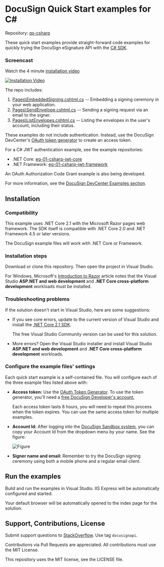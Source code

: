 # DocuSign Quick Start examples for C#

Repository: [qs-csharp](https://github.com/docusign/qs-csharp)

These quick start examples provide straight-forward
code examples for quickly
trying the DocuSign eSignature API with the 
[C# SDK](https://github.com/docusign/docusign-csharp-client).

### Screencast
Watch the 4 minute [installation video][installVideo]

[![Installation Video][installVideoThumb]][installVideo]

[installVideo]:http://tiny.cc/csharpvideo1
[installVideoThumb]:https://raw.githubusercontent.com/docusign/qs-csharp/master/documentation/C_sharp_qs_video1_thumb_200.png


The repo includes:

1. [Pages\EmbeddedSigning.cshtml.cs](https://github.com/docusign/qs-csharp/blob/master/qs-csharp/Pages/EmbeddedSigning.cshtml.cs)
   -- Embedding a signing ceremony in your web application.
2. [Pages\SendEnvelope.cshtml.cs](https://github.com/docusign/qs-csharp/blob/master/qs-csharp/Pages/SendEnvelope.cshtml.cs)
   -- Sending a signing request via an email to the signer.
3. [Pages\ListEnvelopes.cshtml.cs](https://github.com/docusign/qs-csharp/blob/master/qs-csharp/Pages/ListEnvelopes.cshtml.cs)
   -- Listing the envelopes in the user's account, including their status.

These examples do not include authentication. Instead,
use the DocuSign DevCenter's
[OAuth token generator](https://developers.docusign.com/oauth-token-generator)
to create an access token.

For a C# JWT authentication example, see the
example repositories:

* .NET Core: [eg-01-csharp-jwt-core](https://github.com/docusign/eg-01-csharp-jwt-core)
* .NET Framework: [eg-01-csharp-jwt-framework](https://github.com/docusign/eg-01-csharp-jwt-framework)

An OAuth Authorization Code Grant example is
also being developed.

For more information, see the
[DocuSign DevCenter Examples section](https://developers.docusign.com/esign-rest-api/code-examples).

## Installation

### Compatibility
This example uses .NET Core 2.1 with the Microsoft Razor pages web framework.
The SDK itself is compatible with .NET Core 2.0 and .NET Framework 4.5 or later versions.

The DocuSign example files will work with .NET Core or Framework.

### Installation steps
Download or clone this repository. Then open the project in Visual Studio.

For Windows, Microsoft's 
[Introduction to Razor](https://docs.microsoft.com/en-us/aspnet/core/razor-pages/?view=aspnetcore-2.1&tabs=visual-studio)
article notes that the Visual Studio **ASP.NET and web development** 
and **.NET Core cross-platform development** workloads must be installed.

### Troubleshooting problems
If the solution doesn't start in Visual Studio, here are some suggestions:

* If you see core errors, update to the current version of Visual Studio
  and install the 
  [.NET Core 2.1 SDK](https://www.microsoft.com/net/download/thank-you/dotnet-sdk-2.1.403-windows-x64-installer).
  
  The free Visual Studio Community version can be used for this solution.
* More errors? Open the Visual Studio installer and install
  Visual Studio **ASP.NET and web development** 
  and **.NET Core cross-platform development** workloads.

### Configure the example files' settings
Each quick start example is a self-contained file. You will configure
each of the three example files listed above with:

 * **Access token:** Use the [OAuth Token Generator](https://developers.docusign.com/oauth-token-generator).
   To use the token generator, you'll need a
   [free DocuSign Developer's account.](https://go.docusign.com/o/sandbox/)

   Each access token lasts 8 hours, you will need to repeat this process
   when the token expires. You can use the same access token for
   multiple examples.

 * **Account Id:** After logging into the [DocuSign Sandbox system](https://demo.docusign.net),
   you can copy your Account Id from the dropdown menu by your name. See the figure:

   ![Figure](https://raw.githubusercontent.com/docusign/qs-csharp/master/documentation/account_id.png)
 * **Signer name and email:** Remember to try the DocuSign signing ceremony using both a mobile phone and a regular
   email client.

## Run the examples

Build and run the examples in Visual Studio. IIS Express will be automatically configured and started.

Your default browser will be automatically opened to the index page for the solution. 

## Support, Contributions, License

Submit support questions to [StackOverflow](https://stackoverflow.com). Use tag `docusignapi`.

Contributions via Pull Requests are appreciated.
All contributions must use the MIT License.

This repository uses the MIT license, see the
LICENSE file.

